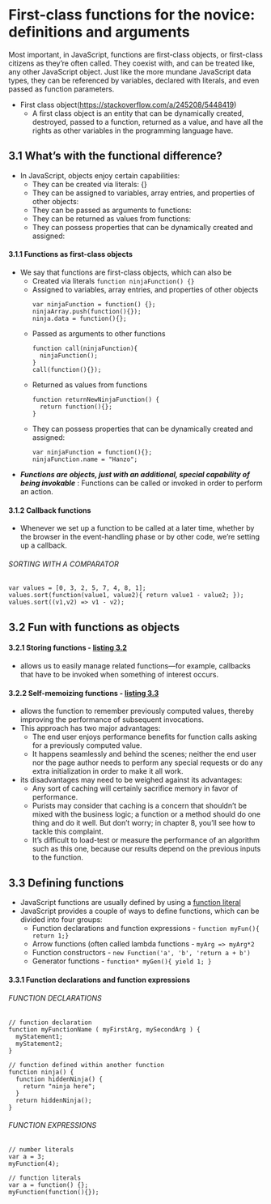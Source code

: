# First-class functions for the novice: definitions and arguments
Most important, in JavaScript, functions are first-class objects, or first-class citizens as they’re often called. They coexist with, and can be treated like, any other JavaScript object. Just like the more mundane JavaScript data types, they can be referenced by variables, declared with literals, and even passed as function parameters.
* First class object(https://stackoverflow.com/a/245208/5448419)
  * A first class object is an entity that can be dynamically created, destroyed, passed to a function, returned as a value, and have all the rights as other variables in the programming language have.

## 3.1 What’s with the functional difference?
* In JavaScript, objects enjoy certain capabilities:
  * They can be created via literals: {}
  * They can be assigned to variables, array entries, and properties of other objects:
  * They can be passed as arguments to functions:
  * They can be returned as values from functions:
  * They can possess properties that can be dynamically created and assigned:

#### 3.1.1 Functions as first-class objects
* We say that functions are first-class objects, which can also be
  * Created via literals `function ninjaFunction() {}`
  * Assigned to variables, array entries, and properties of other objects
    ```
    var ninjaFunction = function() {}; 
    ninjaArray.push(function(){}); 
    ninja.data = function(){};
    ```
  * Passed as arguments to other functions
    ```
    function call(ninjaFunction){
      ninjaFunction();
    }
    call(function(){});
    ```
  * Returned as values from functions
    ```
    function returnNewNinjaFunction() {
      return function(){};
    }
    ```
  * They can possess properties that can be dynamically created and assigned:
    ```
    var ninjaFunction = function(){}; 
    ninjaFunction.name = "Hanzo";
    ```
* _**Functions are objects, just with an additional, special capability of being invokable**_ : Functions can be called or invoked in order to perform an action.

#### 3.1.2 Callback functions
* Whenever we set up a function to be called at a later time, whether by the browser in the event-handling phase or by other code, we’re setting up a callback.

###### SORTING WITH A COMPARATOR
```
var values = [0, 3, 2, 5, 7, 4, 8, 1];
values.sort(function(value1, value2){ return value1 - value2; });
values.sort((v1,v2) => v1 - v2);
```

## 3.2 Fun with functions as objects
#### 3.2.1 Storing functions - [listing 3.2](./chapter-3-listing-3.2.html)
* allows us to easily manage related functions—for example, callbacks that have to be invoked when something of interest occurs.

#### 3.2.2 Self-memoizing functions - [listing 3.3](./chapter-3-listing-3.3.html)
* allows the function to remember previously computed values, thereby improving the performance of subsequent invocations.
* This approach has two major advantages:
  * The end user enjoys performance benefits for function calls asking for a previously computed value.
  * It happens seamlessly and behind the scenes; neither the end user nor the page author needs to perform any special requests or do any extra initialization in order to make it all work.
* its disadvantages may need to be weighed against its advantages:
  * Any sort of caching will certainly sacrifice memory in favor of performance.
  * Purists may consider that caching is a concern that shouldn’t be mixed with the business logic; a function or a method should do one thing and do it well. But
don’t worry; in chapter 8, you’ll see how to tackle this complaint.
  * It’s difficult to load-test or measure the performance of an algorithm such as this one, because our results depend on the previous inputs to the function.
  
## 3.3 Defining functions
* JavaScript functions are usually defined by using a [function literal](https://en.wikipedia.org/wiki/Anonymous_function)
* JavaScript provides a couple of ways to define functions, which can be divided into four groups:
  * Function declarations and function expressions - `function myFun(){ return 1;}`
  * Arrow functions (often called lambda functions - `myArg => myArg*2`
  * Function constructors - `new Function('a', 'b', 'return a + b')`
  * Generator functions - `function* myGen(){ yield 1; }`

#### 3.3.1 Function declarations and function expressions
###### FUNCTION DECLARATIONS
```
// function declaration
function myFunctionName ( myFirstArg, mySecondArg ) {
  myStatement1;
  myStatement2;
}

// function defined within another function
function ninja() {
  function hiddenNinja() {
    return "ninja here";
  }
  return hiddenNinja();
}
```

###### FUNCTION EXPRESSIONS
```
// number literals
var a = 3;
myFunction(4);

// function literals
var a = function() {};
myFunction(function(){});
```
